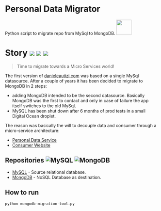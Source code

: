# Personal Data Migrator
Python script to migrate repo from MySql to MongoDB. <img src="https://github.com/simple-icons/simple-icons/blob/develop/icons/python.svg" width="50" height="50">

# Story [![](https://img.shields.io/badge/language-python-brightgreen.svg)]() [![](https://img.shields.io/badge/source-MySQL-yellow.svg)]() [![](https://img.shields.io/badge/destination-mongoDB-green.svg)]()
> Time to migrate towards a Micro Services world!

The first version of [danieleautizi.com](https://github.com/dautizi/danieleautizi.com) was based on a single MySql datasource.
After a couple of years it has been decided to migrate to MongoDB in 2 steps:
* adding MongoDB intended to be the second datasource. Basically MongoDB was the first to contact and only in case of failure the app itself switches to the old MySql.
* MySQL has been shut down after 6 months of prod tests in a small Digital Ocean droplet.

The reason was basically the will to decouple data and consumer through a micro-service architecture:
* [Personal Data Service](https://github.com/dautizi/personal-data-service)
* [Consumer Website](https://github.com/dautizi/danieleautizi-website)

## Repositories ![MySQL](https://github.com/simple-icons/simple-icons/blob/develop/icons/mysql.svg) ![MongoDB](https://github.com/simple-icons/simple-icons/blob/develop/icons/mongodb.svg)

- [MySQL](https://www.mysql.com/) - Source relational database.
- [MongoDB](https://www.mongodb.com/) - NoSQL Database as destination.

## How to run

```
python mongodb-migration-tool.py
```
